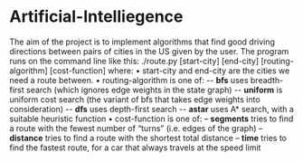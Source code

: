# Artificial-Intelliegence

The aim of the project is to implement algorithms that find good driving directions between pairs of cities in the US given by the user. The program runs on the command line like this:
./route.py [start-city] [end-city] [routing-algorithm] [cost-function]
where:
• start-city and end-city are the cities we need a route between.
• routing-algorithm is one of:
-- __bfs__ uses breadth-first search (which ignores edge weights in the state graph)
-- __uniform__ is uniform cost search (the variant of bfs that takes edge weights into consideration)
-- __dfs__ uses depth-first search
-- __astar__ uses A* search, with a suitable heuristic function
• cost-function is one of:
– __segments__ tries to find a route with the fewest number of “turns” (i.e. edges of the graph)
– __distance__ tries to find a route with the shortest total distance
– __time__ tries to find the fastest route, for a car that always travels at the speed limit

